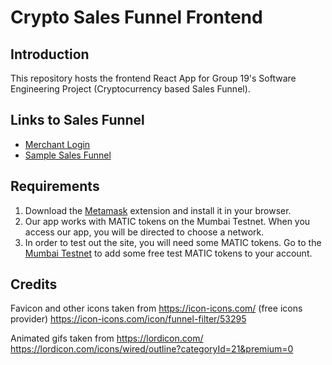 # Crypto Sales Funnel Frontend

## Introduction

This repository hosts the frontend React App for Group 19's Software Engineering Project (Cryptocurrency based Sales Funnel).

## Links to Sales Funnel

- [Merchant Login](http://35.195.58.180:3000/merchant/login)
- [Sample Sales Funnel](http://35.195.58.180:3000/0x02b7433EA4f93554856aa657Da1494B2Bf645EF0/products/cpp-course)

## Requirements

1. Download the [Metamask](https://metamask.io/download/) extension and install it in your browser.
2. Our app works with MATIC tokens on the Mumbai Testnet. When you access our app, you will be directed to choose a network.
3. In order to test out the site, you will need some MATIC tokens. Go to the [Mumbai Testnet](https://faucet.polygon.technology/) to add some free test MATIC tokens to your account.

## Credits

Favicon and other icons taken from https://icon-icons.com/ (free icons provider)
https://icon-icons.com/icon/funnel-filter/53295

Animated gifs taken from https://lordicon.com/
https://lordicon.com/icons/wired/outline?categoryId=21&premium=0

